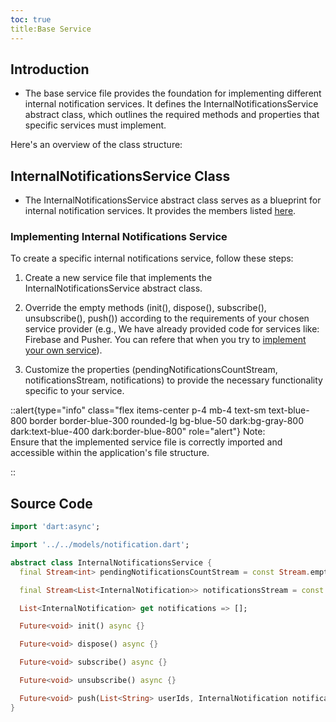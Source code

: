```yaml
---
toc: true
title:Base Service
---
```


## Introduction


- The base service file provides the foundation for implementing different internal notification services. It defines the InternalNotificationsService abstract class, which outlines the required methods and properties that specific services must implement.

Here's an overview of the class structure:

## InternalNotificationsService Class

- The InternalNotificationsService abstract class serves as a blueprint for internal notification services. It provides the members listed [here](../1.notification.md#internalnotifications-class).

### Implementing Internal Notifications Service

To create a specific internal notifications service, follow these steps:

1. Create a new service file that implements the InternalNotificationsService abstract class.

2. Override the empty methods (init(), dispose(), subscribe(), unsubscribe(), push()) according to the requirements of your chosen service provider (e.g., We have already provided code for services like: Firebase and Pusher. You can refere that when you try to [implement your own service](../1.notification.md#creating-a-new-service-for-your-project)).

3. Customize the properties (pendingNotificationsCountStream, notificationsStream, notifications) to provide the necessary functionality specific to your service.


::alert{type="info" class="flex items-center p-4 mb-4 text-sm text-blue-800 border border-blue-300 rounded-lg bg-blue-50 dark:bg-gray-800 dark:text-blue-400 dark:border-blue-800" role="alert"}
Note:   
Ensure that the implemented service file is correctly imported and accessible within the application's file structure.

::

## Source Code

```dart
import 'dart:async';

import '../../models/notification.dart';

abstract class InternalNotificationsService {
  final Stream<int> pendingNotificationsCountStream = const Stream.empty();

  final Stream<List<InternalNotification>> notificationsStream = const Stream.empty();

  List<InternalNotification> get notifications => [];

  Future<void> init() async {}

  Future<void> dispose() async {}

  Future<void> subscribe() async {}

  Future<void> unsubscribe() async {}

  Future<void> push(List<String> userIds, InternalNotification notification) async {}
}
```
